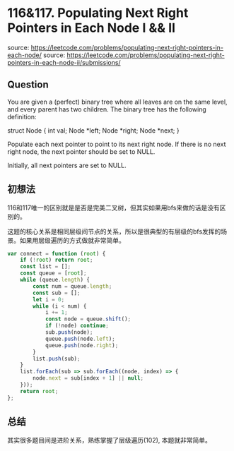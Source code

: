 # 116&117. Populating Next Right Pointers in Each Node I && II

source: <https://leetcode.com/problems/populating-next-right-pointers-in-each-node/>
source: <https://leetcode.com/problems/populating-next-right-pointers-in-each-node-ii/submissions/>

## Question

You are given a (perfect) binary tree where all leaves are on the same level, and every parent has two children. The binary tree has the following definition:

struct Node {
  int val;
  Node *left;
  Node *right;
  Node *next;
}

Populate each next pointer to point to its next right node. If there is no next right node, the next pointer should be set to NULL.

Initially, all next pointers are set to NULL.

## 初想法

116和117唯一的区别就是是否是完美二叉树，但其实如果用bfs来做的话是没有区别的。

这题的核心关系是相同层级间节点的关系，所以是很典型的有层级的bfs发挥的场景。如果用层级遍历的方式做就非常简单。

```js
var connect = function (root) {
    if (!root) return root;
    const list = [];
    const queue = [root];
    while (queue.length) {
        const num = queue.length;
        const sub = [];
        let i = 0;
        while (i < num) {
            i += 1;
            const node = queue.shift();
            if (!node) continue;
            sub.push(node);
            queue.push(node.left);
            queue.push(node.right);
        }
        list.push(sub);
    }
    list.forEach(sub => sub.forEach((node, index) => {
        node.next = sub[index + 1] || null;
    }));
    return root;
};
```

## 总结

其实很多题目间是进阶关系，熟练掌握了层级遍历(102), 本题就非常简单。